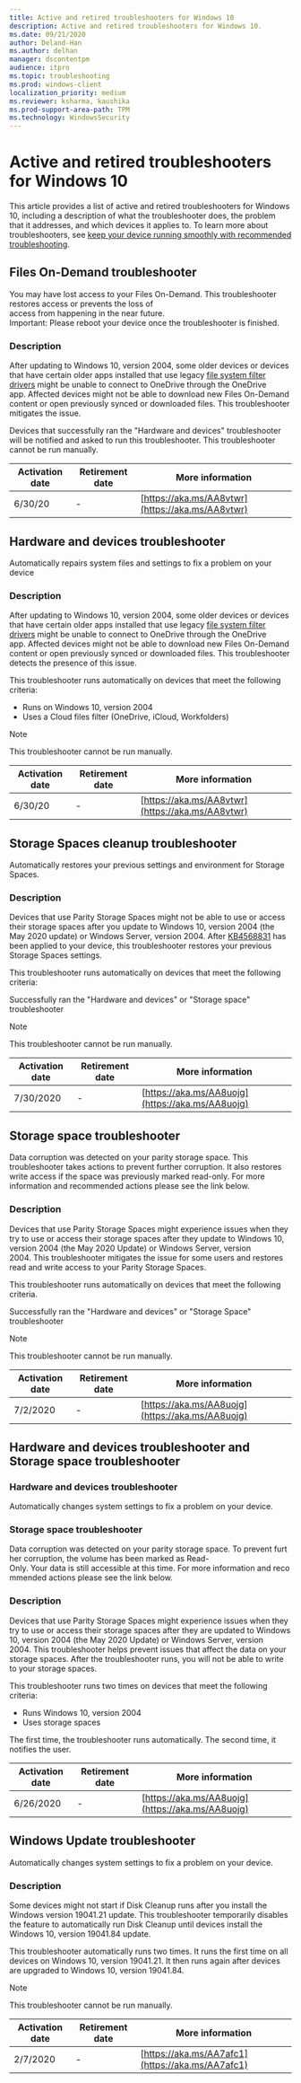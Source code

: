```yaml
---
title: Active and retired troubleshooters for Windows 10
description: Active and retired troubleshooters for Windows 10.
ms.date: 09/21/2020
author: Deland-Han
ms.author: delhan
manager: dscontentpm
audience: itpro
ms.topic: troubleshooting
ms.prod: windows-client
localization_priority: medium
ms.reviewer: ksharma, kaushika
ms.prod-support-area-path: TPM
ms.technology: WindowsSecurity
---
```

# Active and retired troubleshooters for Windows 10

This article provides a list of active and retired troubleshooters for Windows 10, including a description of what the troubleshooter does, the problem that it addresses, and which devices it applies to. To learn more about troubleshooters, see [keep your device running smoothly with recommended troubleshooting](https://support.microsoft.com/help/4487232/).

## Files On-Demand troubleshooter

You may have lost access to your Files On-Demand. This troubleshooter restores access or prevents the loss of access from happening in the near future. Important: Please reboot your device once the troubleshooter is finished.

### Description

After updating to Windows 10, version 2004, some older devices or devices that have certain older apps installed that use legacy [file system filter drivers](/windows-hardware/drivers/ifs/about-file-system-filter-drivers) might be unable to connect to OneDrive through the OneDrive app. Affected devices might not be able to download new Files On-Demand content or open previously synced or downloaded files. This troubleshooter mitigates the issue.

Devices that successfully ran the "Hardware and devices" troubleshooter will be notified and asked to run this troubleshooter. This troubleshooter cannot be run manually.

|Activation date|Retirement date|More information|
|---|---|---|
|6/30/20|\-|[https://aka.ms/AA8vtwr](https://aka.ms/AA8vtwr)|

## Hardware and devices troubleshooter

Automatically repairs system files and settings to fix a problem on your device

### Description

After updating to Windows 10, version 2004, some older devices or devices that have certain older apps installed that use legacy [file system filter drivers](/windows-hardware/drivers/ifs/about-file-system-filter-drivers) might be unable to connect to OneDrive through the OneDrive app. Affected devices might not be able to download new Files On-Demand content or open previously synced or downloaded files. This troubleshooter detects the presence of this issue.

This troubleshooter runs automatically on devices that meet the following criteria:

- Runs on Windows 10, version 2004
- Uses a Cloud files filter (OneDrive, iCloud, Workfolders)

> [!NOTE]
> This troubleshooter cannot be run manually.

|Activation date|Retirement date|More information|
|---|---|---|
|6/30/20|\-|[https://aka.ms/AA8vtwr](https://aka.ms/AA8vtwr)|

## Storage Spaces cleanup troubleshooter

Automatically restores your previous settings and environment for Storage Spaces.

### Description

Devices that use Parity Storage Spaces might not be able to use or access their storage spaces after you update to Windows 10, version 2004 (the May 2020 update) or Windows Server, version 2004. After [KB4568831](https://support.microsoft.com/help/4568831) has been applied to your device, this troubleshooter restores your previous Storage Spaces settings.

This troubleshooter runs automatically on devices that meet the following criteria:

Successfully ran the "Hardware and devices" or "Storage space" troubleshooter

> [!NOTE]
> This troubleshooter cannot be run manually.

|Activation date|Retirement date|More information|
|---|---|---|
|7/30/2020|\-|[https://aka.ms/AA8uojg](https://aka.ms/AA8uojg)|

## Storage space troubleshooter

Data corruption was detected on your parity storage space. This troubleshooter takes actions to prevent further corruption. It also restores write access if the space was previously marked read-only. For more information and recommended actions please see the link below.

### Description

Devices that use Parity Storage Spaces might experience issues when they try to use or access their storage spaces after they update to Windows 10, version 2004 (the May 2020 Update) or Windows Server, version 2004. This troubleshooter mitigates the issue for some users and restores read and write access to your Parity Storage Spaces. 

This troubleshooter runs automatically on devices that meet the following criteria.

Successfully ran the "Hardware and devices" or "Storage Space" troubleshooter

> [!NOTE]
> This troubleshooter cannot be run manually.

|Activation date|Retirement date|More information|
|---|---|---|
|7/2/2020|\-|[https://aka.ms/AA8uojg](https://aka.ms/AA8uojg)|

## Hardware and devices troubleshooter and Storage space troubleshooter

### Hardware and devices troubleshooter

Automatically changes system settings to fix a problem on your device.

### Storage space troubleshooter

Data corruption was detected on your parity storage space. To prevent further corruption, the volume has been marked as Read-Only. Your data is still accessible at this time. For more information and recommended actions please see the link below.

### Description

Devices that use Parity Storage Spaces might experience issues when they try to use or access their storage spaces after they are updated to Windows 10, version 2004 (the May 2020 Update) or Windows Server, version 2004. This troubleshooter helps prevent issues that affect the data on your storage spaces. After the troubleshooter runs, you will not be able to write to your storage spaces.

This troubleshooter runs two times on devices that meet the following criteria:

- Runs Windows 10, version 2004
- Uses storage spaces

The first time, the troubleshooter runs automatically. The second time, it notifies the user.

|Activation date|Retirement date|More information|
|---|---|---|
|6/26/2020|\-|[https://aka.ms/AA8uojg](https://aka.ms/AA8uojg)|

## Windows Update troubleshooter

Automatically changes system settings to fix a problem on your device.

### Description

Some devices might not start if Disk Cleanup runs after you install the Windows version 19041.21 update. This troubleshooter temporarily disables the feature to automatically run Disk Cleanup until devices install the Windows 10, version 19041.84 update.

This troubleshooter automatically runs two times. It runs the first time on all devices on Windows 10, version 19041.21. It then runs again after devices are upgraded to Windows 10, version 19041.84.  
  
> [!NOTE]
> This troubleshooter cannot be run manually.

|Activation date|Retirement date|More information|
|---|---|---|
|2/7/2020|\-|[https://aka.ms/AA7afc1](https://aka.ms/AA7afc1)|
